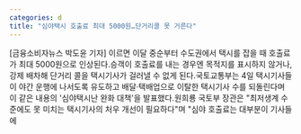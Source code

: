 ```yaml
---
categories: d
title: "심야택시 호출료 최대 5000원…단거리콜 못 거른다"
---
```

[금융소비자뉴스 박도윤 기자] 이르면 이달 중순부터 수도권에서 택시를 잡을 때 호출료가 최대 5000원으로 인상된다.승객이 호출료를 내는 경우엔 목적지를 표시하지 않거나, 강제 배차해 단거리 콜을 택시기사가 걸러낼 수 없게 된다.국토교통부는 4일 택시기사들이 야간 운행에 나서도록 유도하고 배달&middot;택배업으로 이탈한 택시기사 수를 되돌린다며 이 같은 내용의 &#39;심야택시난 완화 대책&#39;을 발표했다.원희룡 국토부 장관은 "최저생계 수준에도 못 미치는 택시기사의 처우 개선이 필요하다"며 "심야 호출료는 대부분이 기사들에